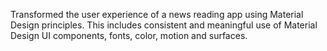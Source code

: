 Transformed the user experience of a news reading app using Material Design principles. 
This includes consistent and meaningful use of Material Design UI components, fonts, color, motion and surfaces.

